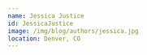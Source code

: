 ```yaml
---
name: Jessica Justice
id: JessicaJustice
image: /img/blog/authors/jessica.jpg
location: Denver, CO
---
```

